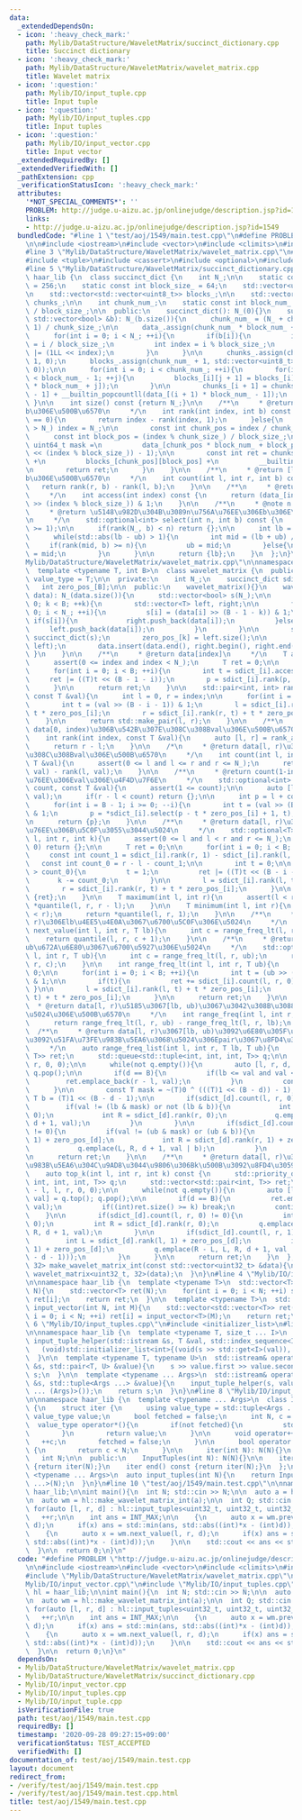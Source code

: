 ```yaml
---
data:
  _extendedDependsOn:
  - icon: ':heavy_check_mark:'
    path: Mylib/DataStructure/WaveletMatrix/succinct_dictionary.cpp
    title: Succinct dictionary
  - icon: ':heavy_check_mark:'
    path: Mylib/DataStructure/WaveletMatrix/wavelet_matrix.cpp
    title: Wavelet matrix
  - icon: ':question:'
    path: Mylib/IO/input_tuple.cpp
    title: Input tuple
  - icon: ':question:'
    path: Mylib/IO/input_tuples.cpp
    title: Input tuples
  - icon: ':question:'
    path: Mylib/IO/input_vector.cpp
    title: Input vector
  _extendedRequiredBy: []
  _extendedVerifiedWith: []
  _pathExtension: cpp
  _verificationStatusIcon: ':heavy_check_mark:'
  attributes:
    '*NOT_SPECIAL_COMMENTS*': ''
    PROBLEM: http://judge.u-aizu.ac.jp/onlinejudge/description.jsp?id=1549
    links:
    - http://judge.u-aizu.ac.jp/onlinejudge/description.jsp?id=1549
  bundledCode: "#line 1 \"test/aoj/1549/main.test.cpp\"\n#define PROBLEM \"http://judge.u-aizu.ac.jp/onlinejudge/description.jsp?id=1549\"\
    \n\n#include <iostream>\n#include <vector>\n#include <climits>\n#include <algorithm>\n\
    #line 3 \"Mylib/DataStructure/WaveletMatrix/wavelet_matrix.cpp\"\n#include <utility>\n\
    #include <tuple>\n#include <cassert>\n#include <optional>\n#include <queue>\n\
    #line 5 \"Mylib/DataStructure/WaveletMatrix/succinct_dictionary.cpp\"\n\nnamespace\
    \ haar_lib {\n  class succinct_dict {\n    int N_;\n\n    static const int chunk_size_\
    \ = 256;\n    static const int block_size_ = 64;\n    std::vector<uint64_t> data_;\n\
    \n    std::vector<std::vector<uint8_t>> blocks_;\n\n    std::vector<uint32_t>\
    \ chunks_;\n\n    int chunk_num_;\n    static const int block_num_ = chunk_size_\
    \ / block_size_;\n\n  public:\n    succinct_dict(): N_(0){}\n    succinct_dict(const\
    \ std::vector<bool> &b): N_(b.size()){\n      chunk_num_ = (N_ + chunk_size_ -\
    \ 1) / chunk_size_;\n\n      data_.assign(chunk_num_ * block_num_ + 1, 0);\n\n\
    \      for(int i = 0; i < N_; ++i){\n        if(b[i]){\n          int block_index\
    \ = i / block_size_;\n          int index = i % block_size_;\n          data_[block_index]\
    \ |= (1LL << index);\n        }\n      }\n\n      chunks_.assign(chunk_num_ +\
    \ 1, 0);\n      blocks_.assign(chunk_num_ + 1, std::vector<uint8_t>(block_num_,\
    \ 0));\n\n      for(int i = 0; i < chunk_num_; ++i){\n        for(int j = 0; j\
    \ < block_num_ - 1; ++j){\n          blocks_[i][j + 1] = blocks_[i][j] + __builtin_popcountll(data_[i\
    \ * block_num_ + j]);\n        }\n\n        chunks_[i + 1] = chunks_[i] + blocks_[i][block_num_\
    \ - 1] + __builtin_popcountll(data_[(i + 1) * block_num_ - 1]);\n      }\n   \
    \ }\n\n    int size() const {return N_;}\n\n    /**\n     * @return [0, index)\u306E\
    b\u306E\u500B\u6570\n     */\n    int rank(int index, int b) const {\n      if(b\
    \ == 0){\n        return index - rank(index, 1);\n      }else{\n        if(index\
    \ > N_) index = N_;\n\n        const int chunk_pos = index / chunk_size_;\n  \
    \      const int block_pos = (index % chunk_size_) / block_size_;\n\n        const\
    \ uint64_t mask =\n          data_[chunk_pos * block_num_ + block_pos] & ((1LL\
    \ << (index % block_size_)) - 1);\n\n        const int ret = chunks_[chunk_pos]\
    \ +\n          blocks_[chunk_pos][block_pos] +\n          __builtin_popcountll(mask);\n\
    \n        return ret;\n      }\n    }\n\n    /**\n     * @return [l, r)\u306E\
    b\u306E\u500B\u6570\n     */\n    int count(int l, int r, int b) const {\n   \
    \   return rank(r, b) - rank(l, b);\n    }\n\n    /**\n     * @return b[index]\n\
    \     */\n    int access(int index) const {\n      return (data_[index / block_size_]\
    \ >> (index % block_size_)) & 1;\n    }\n\n    /**\n     * @note n in [1, N]\n\
    \     * @return \u5148\u982D\u304B\u3089n\u756A\u76EE\u306Eb\u306E\u4F4D\u7F6E\
    \n     */\n    std::optional<int> select(int n, int b) const {\n      assert(n\
    \ >= 1);\n\n      if(rank(N_, b) < n) return {};\n\n      int lb = -1, ub = N_;\n\
    \      while(std::abs(lb - ub) > 1){\n        int mid = (lb + ub) / 2;\n\n   \
    \     if(rank(mid, b) >= n){\n          ub = mid;\n        }else{\n          lb\
    \ = mid;\n        }\n      }\n\n      return {lb};\n    }\n  };\n}\n#line 9 \"\
    Mylib/DataStructure/WaveletMatrix/wavelet_matrix.cpp\"\n\nnamespace haar_lib {\n\
    \  template <typename T, int B>\n  class wavelet_matrix {\n  public:\n    using\
    \ value_type = T;\n\n  private:\n    int N_;\n    succinct_dict sdict_[B];\n \
    \   int zero_pos_[B];\n\n  public:\n    wavelet_matrix(){}\n    wavelet_matrix(std::vector<T>\
    \ data): N_(data.size()){\n      std::vector<bool> s(N_);\n\n      for(int k =\
    \ 0; k < B; ++k){\n        std::vector<T> left, right;\n\n        for(int i =\
    \ 0; i < N_; ++i){\n          s[i] = (data[i] >> (B - 1 - k)) & 1;\n         \
    \ if(s[i]){\n            right.push_back(data[i]);\n          }else{\n       \
    \     left.push_back(data[i]);\n          }\n        }\n\n        sdict_[k] =\
    \ succinct_dict(s);\n        zero_pos_[k] = left.size();\n\n        std::swap(data,\
    \ left);\n        data.insert(data.end(), right.begin(), right.end());\n     \
    \ }\n    }\n\n    /**\n     * @return data[index]\n     */\n    T access(int index){\n\
    \      assert(0 <= index and index < N_);\n      T ret = 0;\n\n      int p = index;\n\
    \      for(int i = 0; i < B; ++i){\n        int t = sdict_[i].access(p);\n   \
    \     ret |= ((T)t << (B - 1 - i));\n        p = sdict_[i].rank(p, t) + t * zero_pos_[i];\n\
    \      }\n\n      return ret;\n    }\n\n    std::pair<int, int> rank_aux(int index,\
    \ const T &val){\n      int l = 0, r = index;\n\n      for(int i = 0; i < B; ++i){\n\
    \        int t = (val >> (B - i - 1)) & 1;\n        l = sdict_[i].rank(l, t) +\
    \ t * zero_pos_[i];\n        r = sdict_[i].rank(r, t) + t * zero_pos_[i];\n  \
    \    }\n\n      return std::make_pair(l, r);\n    }\n\n    /**\n     * @return\
    \ data[0, index)\u306B\u542B\u307E\u308C\u308Bval\u306E\u500B\u6570\n     */\n\
    \    int rank(int index, const T &val){\n      auto [l, r] = rank_aux(index, val);\n\
    \      return r - l;\n    }\n\n    /*\n     * @return data[l, r)\u306B\u542B\u307E\
    \u308C\u308Bval\u306E\u500B\u6570\n     */\n    int count(int l, int r, const\
    \ T &val){\n      assert(0 <= l and l <= r and r <= N_);\n      return rank(r,\
    \ val) - rank(l, val);\n    }\n\n    /**\n     * @return count(1-indexed)\u756A\
    \u76EE\u306Eval\u306E\u4F4D\u7F6E\n     */\n    std::optional<int> select(int\
    \ count, const T &val){\n      assert(1 <= count);\n\n      auto [l, r] = rank_aux(N_,\
    \ val);\n      if(r - l < count) return {};\n\n      int p = l + count - 1;\n\n\
    \      for(int i = B - 1; i >= 0; --i){\n        int t = (val >> (B - i - 1))\
    \ & 1;\n        p = *sdict_[i].select(p - t * zero_pos_[i] + 1, t);\n      }\n\
    \n      return {p};\n    }\n\n    /**\n     * @return data[l, r)\u3067k(1-index)\u756A\
    \u76EE\u306B\u5C0F\u3055\u3044\u5024\n     */\n    std::optional<T> quantile(int\
    \ l, int r, int k){\n      assert(0 <= l and l < r and r <= N_);\n      if(k ==\
    \ 0) return {};\n\n      T ret = 0;\n\n      for(int i = 0; i < B; ++i){\n   \
    \     const int count_1 = sdict_[i].rank(r, 1) - sdict_[i].rank(l, 1);\n     \
    \   const int count_0 = r - l - count_1;\n\n        int t = 0;\n\n        if(k\
    \ > count_0){\n          t = 1;\n          ret |= ((T)t << (B - i - 1));\n   \
    \       k -= count_0;\n        }\n\n        l = sdict_[i].rank(l, t) + t * zero_pos_[i];\n\
    \        r = sdict_[i].rank(r, t) + t * zero_pos_[i];\n      }\n\n      return\
    \ {ret};\n    }\n\n    T maximum(int l, int r){\n      assert(l < r);\n      return\
    \ *quantile(l, r, r - l);\n    }\n\n    T minimum(int l, int r){\n      assert(l\
    \ < r);\n      return *quantile(l, r, 1);\n    }\n\n    /**\n     * @return data[l,\
    \ r)\u306Elb\u4EE5\u4E0A\u3067\u6700\u5C0F\u306E\u5024\n     */\n    std::optional<T>\
    \ next_value(int l, int r, T lb){\n      int c = range_freq_lt(l, r, lb);\n  \
    \    return quantile(l, r, c + 1);\n    }\n\n    /**\n     * @return data[l, r)\u306E\
    ub\u672A\u6E80\u3067\u6700\u5927\u306E\u5024\n     */\n    std::optional<T> prev_value(int\
    \ l, int r, T ub){\n      int c = range_freq_lt(l, r, ub);\n      return quantile(l,\
    \ r, c);\n    }\n\n    int range_freq_lt(int l, int r, T ub){\n      int ret =\
    \ 0;\n\n      for(int i = 0; i < B; ++i){\n        int t = (ub >> (B - i - 1))\
    \ & 1;\n\n        if(t){\n          ret += sdict_[i].count(l, r, 0);\n       \
    \ }\n\n        l = sdict_[i].rank(l, t) + t * zero_pos_[i];\n        r = sdict_[i].rank(r,\
    \ t) + t * zero_pos_[i];\n      }\n\n      return ret;\n    }\n\n    /**\n   \
    \  * @return data[l, r)\u5185\u3067[lb, ub)\u3067\u3042\u308B\u3088\u3046\u306A\
    \u5024\u306E\u500B\u6570\n     */\n    int range_freq(int l, int r, T lb, T ub){\n\
    \      return range_freq_lt(l, r, ub) - range_freq_lt(l, r, lb);\n    }\n\n  \
    \  /**\n     * @return data[l, r)\u3067[lb, ub)\u3092\u6E80\u305F\u3059\u3082\u306E\
    \u3092\u51FA\u73FE\u983B\u5EA6\u3068\u5024\u306Epair\u3067\u8FD4\u3059\u3002\n\
    \     */\n    auto range_freq_list(int l, int r, T lb, T ub){\n      std::vector<std::pair<int,\
    \ T>> ret;\n      std::queue<std::tuple<int, int, int, T>> q;\n\n      q.emplace(l,\
    \ r, 0, 0);\n\n      while(not q.empty()){\n        auto [l, r, d, val] = q.front();\
    \ q.pop();\n\n        if(d == B){\n          if(lb <= val and val < ub){\n   \
    \         ret.emplace_back(r - l, val);\n          }\n          continue;\n  \
    \      }\n\n        const T mask = ~(T)0 ^ (((T)1 << (B - d)) - 1);\n        const\
    \ T b = (T)1 << (B - d - 1);\n\n        if(sdict_[d].count(l, r, 0) != 0){\n \
    \         if(val != (lb & mask) or not (lb & b)){\n            int L = sdict_[d].rank(l,\
    \ 0);\n            int R = sdict_[d].rank(r, 0);\n            q.emplace(L, R,\
    \ d + 1, val);\n          }\n        }\n\n        if(sdict_[d].count(l, r, 1)\
    \ != 0){\n          if(val != (ub & mask) or (ub & b)){\n            int L = sdict_[d].rank(l,\
    \ 1) + zero_pos_[d];\n            int R = sdict_[d].rank(r, 1) + zero_pos_[d];\n\
    \            q.emplace(L, R, d + 1, val | b);\n          }\n        }\n      }\n\
    \n      return ret;\n    }\n\n    /**\n     * @return data[l, r)\u3067\u51FA\u73FE\
    \u983B\u5EA6\u304C\u9AD8\u3044\u9806\u306Bk\u500B\u3092\u8FD4\u3059\n     */\n\
    \    auto top_k(int l, int r, int k) const {\n      std::priority_queue<std::tuple<int,\
    \ int, int, int, T>> q;\n      std::vector<std::pair<int, T>> ret;\n\n      q.emplace(r\
    \ - l, l, r, 0, 0);\n\n      while(not q.empty()){\n        auto [len, l, r, d,\
    \ val] = q.top(); q.pop();\n\n        if(d == B){\n          ret.emplace_back(len,\
    \ val);\n          if((int)ret.size() >= k) break;\n          continue;\n    \
    \    }\n\n        if(sdict_[d].count(l, r, 0) != 0){\n          int L = sdict_[d].rank(l,\
    \ 0);\n          int R = sdict_[d].rank(r, 0);\n          q.emplace(R - L, L,\
    \ R, d + 1, val);\n        }\n\n        if(sdict_[d].count(l, r, 1) != 0){\n \
    \         int L = sdict_[d].rank(l, 1) + zero_pos_[d];\n          int R = sdict_[d].rank(r,\
    \ 1) + zero_pos_[d];\n          q.emplace(R - L, L, R, d + 1, val | ((T)1 << (B\
    \ - d - 1)));\n        }\n      }\n\n      return ret;\n    }\n  };\n\n  wavelet_matrix<uint32_t,\
    \ 32> make_wavelet_matrix_int(const std::vector<uint32_t> &data){\n    return\
    \ wavelet_matrix<uint32_t, 32>(data);\n  }\n}\n#line 4 \"Mylib/IO/input_vector.cpp\"\
    \n\nnamespace haar_lib {\n  template <typename T>\n  std::vector<T> input_vector(int\
    \ N){\n    std::vector<T> ret(N);\n    for(int i = 0; i < N; ++i) std::cin >>\
    \ ret[i];\n    return ret;\n  }\n\n  template <typename T>\n  std::vector<std::vector<T>>\
    \ input_vector(int N, int M){\n    std::vector<std::vector<T>> ret(N);\n    for(int\
    \ i = 0; i < N; ++i) ret[i] = input_vector<T>(M);\n    return ret;\n  }\n}\n#line\
    \ 6 \"Mylib/IO/input_tuples.cpp\"\n#include <initializer_list>\n#line 6 \"Mylib/IO/input_tuple.cpp\"\
    \n\nnamespace haar_lib {\n  template <typename T, size_t ... I>\n  static void\
    \ input_tuple_helper(std::istream &s, T &val, std::index_sequence<I ...>){\n \
    \   (void)std::initializer_list<int>{(void(s >> std::get<I>(val)), 0) ...};\n\
    \  }\n\n  template <typename T, typename U>\n  std::istream& operator>>(std::istream\
    \ &s, std::pair<T, U> &value){\n    s >> value.first >> value.second;\n    return\
    \ s;\n  }\n\n  template <typename ... Args>\n  std::istream& operator>>(std::istream\
    \ &s, std::tuple<Args ...> &value){\n    input_tuple_helper(s, value, std::make_index_sequence<sizeof\
    \ ... (Args)>());\n    return s;\n  }\n}\n#line 8 \"Mylib/IO/input_tuples.cpp\"\
    \n\nnamespace haar_lib {\n  template <typename ... Args>\n  class InputTuples\
    \ {\n    struct iter {\n      using value_type = std::tuple<Args ...>;\n     \
    \ value_type value;\n      bool fetched = false;\n      int N, c = 0;\n\n    \
    \  value_type operator*(){\n        if(not fetched){\n          std::cin >> value;\n\
    \        }\n        return value;\n      }\n\n      void operator++(){\n     \
    \   ++c;\n        fetched = false;\n      }\n\n      bool operator!=(iter &) const\
    \ {\n        return c < N;\n      }\n\n      iter(int N): N(N){}\n    };\n\n \
    \   int N;\n\n  public:\n    InputTuples(int N): N(N){}\n\n    iter begin() const\
    \ {return iter(N);}\n    iter end() const {return iter(N);}\n  };\n\n  template\
    \ <typename ... Args>\n  auto input_tuples(int N){\n    return InputTuples<Args\
    \ ...>(N);\n  }\n}\n#line 10 \"test/aoj/1549/main.test.cpp\"\n\nnamespace hl =\
    \ haar_lib;\n\nint main(){\n  int N; std::cin >> N;\n\n  auto a = hl::input_vector<uint32_t>(N);\n\
    \n  auto wm = hl::make_wavelet_matrix_int(a);\n\n  int Q; std::cin >> Q;\n\n \
    \ for(auto [l, r, d] : hl::input_tuples<uint32_t, uint32_t, uint32_t>(Q)){\n \
    \   ++r;\n\n    int ans = INT_MAX;\n\n    {\n      auto x = wm.prev_value(l, r,\
    \ d);\n      if(x) ans = std::min(ans, std::abs((int)*x - (int)d));\n    }\n\n\
    \    {\n      auto x = wm.next_value(l, r, d);\n      if(x) ans = std::min(ans,\
    \ std::abs((int)*x - (int)d));\n    }\n\n    std::cout << ans << std::endl;\n\
    \  }\n\n  return 0;\n}\n"
  code: "#define PROBLEM \"http://judge.u-aizu.ac.jp/onlinejudge/description.jsp?id=1549\"\
    \n\n#include <iostream>\n#include <vector>\n#include <climits>\n#include <algorithm>\n\
    #include \"Mylib/DataStructure/WaveletMatrix/wavelet_matrix.cpp\"\n#include \"\
    Mylib/IO/input_vector.cpp\"\n#include \"Mylib/IO/input_tuples.cpp\"\n\nnamespace\
    \ hl = haar_lib;\n\nint main(){\n  int N; std::cin >> N;\n\n  auto a = hl::input_vector<uint32_t>(N);\n\
    \n  auto wm = hl::make_wavelet_matrix_int(a);\n\n  int Q; std::cin >> Q;\n\n \
    \ for(auto [l, r, d] : hl::input_tuples<uint32_t, uint32_t, uint32_t>(Q)){\n \
    \   ++r;\n\n    int ans = INT_MAX;\n\n    {\n      auto x = wm.prev_value(l, r,\
    \ d);\n      if(x) ans = std::min(ans, std::abs((int)*x - (int)d));\n    }\n\n\
    \    {\n      auto x = wm.next_value(l, r, d);\n      if(x) ans = std::min(ans,\
    \ std::abs((int)*x - (int)d));\n    }\n\n    std::cout << ans << std::endl;\n\
    \  }\n\n  return 0;\n}\n"
  dependsOn:
  - Mylib/DataStructure/WaveletMatrix/wavelet_matrix.cpp
  - Mylib/DataStructure/WaveletMatrix/succinct_dictionary.cpp
  - Mylib/IO/input_vector.cpp
  - Mylib/IO/input_tuples.cpp
  - Mylib/IO/input_tuple.cpp
  isVerificationFile: true
  path: test/aoj/1549/main.test.cpp
  requiredBy: []
  timestamp: '2020-09-28 09:27:15+09:00'
  verificationStatus: TEST_ACCEPTED
  verifiedWith: []
documentation_of: test/aoj/1549/main.test.cpp
layout: document
redirect_from:
- /verify/test/aoj/1549/main.test.cpp
- /verify/test/aoj/1549/main.test.cpp.html
title: test/aoj/1549/main.test.cpp
---
```

